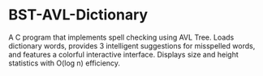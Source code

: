 # BST-AVL-Dictionary
A C program that implements spell checking using AVL Tree. Loads dictionary words, provides 3 intelligent suggestions for misspelled words, and features a colorful interactive interface. Displays size and height statistics with O(log n) efficiency.
